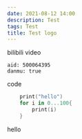```yaml
---
date: 2021-08-12 14:00
description: Test
tags: Test
title: Test logo
---
```


bilibili video

```bilibili
aid: 500064395
danmu: true
```

code

```swift
    print("hello")
    for i in 0...100{
        print(i)
    }
```

hello
